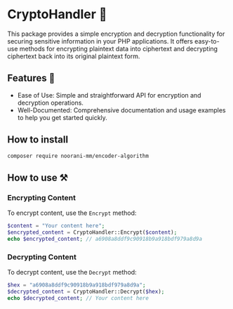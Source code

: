 # CryptoHandler 🔏

This package provides a simple encryption and decryption functionality for securing sensitive information in your PHP applications. 
It offers easy-to-use methods for encrypting plaintext data into ciphertext and decrypting ciphertext back into its original plaintext form.

## Features 🔧
- Ease of Use: Simple and straightforward API for encryption and decryption operations.
- Well-Documented: Comprehensive documentation and usage examples to help you get started quickly.

## How to install 

```bash
composer require noorani-mm/encoder-algorithm
```

## How to use ⚒️

### Encrypting Content

To encrypt content, use the `Encrypt` method:
```php
$content = "Your content here";
$encrypted_content = CryptoHandler::Encrypt($content);
echo $encrypted_content; // a6908a8ddf9c90918b9a918bdf979a8d9a
```

### Decrypting Content

To decrypt content, use the `Decrypt` method:
```php
$hex = "a6908a8ddf9c90918b9a918bdf979a8d9a";
$decrypted_content = CryptoHandler::Decrypt($hex);
echo $decrypted_content; // Your content here
```